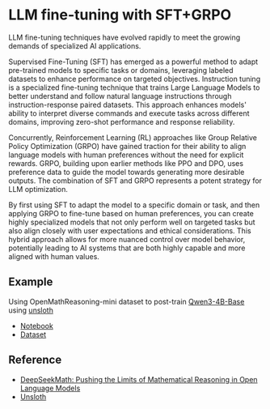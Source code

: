 # LLM fine-tuning with SFT+GRPO

LLM fine-tuning techniques have evolved rapidly to meet the growing demands of specialized AI applications.    

Supervised Fine-Tuning (SFT) has emerged as a powerful method to adapt pre-trained models to specific tasks or domains, leveraging labeled datasets to enhance performance on targeted objectives. Instruction tuning is a specialized fine-tuning technique that trains Large Language Models to better understand and follow natural language instructions through instruction-response paired datasets. This approach enhances models' ability to interpret diverse commands and execute tasks across different domains, improving zero-shot performance and response reliability.    

Concurrently, Reinforcement Learning (RL) approaches like Group Relative Policy Optimization (GRPO) have gained traction for their ability to align language models with human preferences without the need for explicit rewards. GRPO, building upon earlier methods like PPO and DPO, uses preference data to guide the model towards generating more desirable outputs. The combination of SFT and GRPO represents a potent strategy for LLM optimization.    

By first using SFT to adapt the model to a specific domain or task, and then applying GRPO to fine-tune based on human preferences, you can create highly specialized models that not only perform well on targeted tasks but also align closely with user expectations and ethical considerations. This hybrid approach allows for more nuanced control over model behavior, potentially leading to AI systems that are both highly capable and more aligned with human values.

## Example 

Using OpenMathReasoning-mini dataset to post-train [Qwen3-4B-Base](https://huggingface.co/Qwen/Qwen3-4B) using [unsloth](https://github.com/unslothai/unsloth)

- [Notebook](https://github.com/yfgit2012/LLM-SFT-GRPO/blob/main/SFT_GRPO_unsloth.ipynb)   
- [Dataset](https://huggingface.co/datasets/unsloth/OpenMathReasoning-mini)   

## Reference

- [DeepSeekMath: Pushing the Limits of Mathematical Reasoning in Open Language Models](https://arxiv.org/abs/2402.03300)
- [Unsloth](https://unsloth.ai/)    



